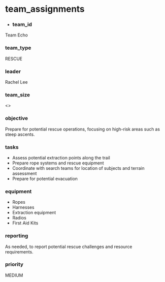 # team_assignments
- ### team_id
Team Echo
### team_type
RESCUE
### leader
Rachel Lee
### team_size
<>
### objective
Prepare for potential rescue operations, focusing on high-risk areas such as steep ascents.
### tasks
- Assess potential extraction points along the trail
- Prepare rope systems and rescue equipment
- Coordinate with search teams for location of subjects and terrain assessment
- Prepare for potential evacuation
### equipment
- Ropes
- Harnesses
- Extraction equipment
- Radios
- First Aid Kits
### reporting
As needed, to report potential rescue challenges and resource requirements.
### priority
MEDIUM
